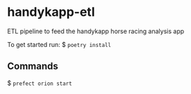 # handykapp-etl
ETL pipeline to feed the handykapp horse racing analysis app

To get started run:
$ `poetry install`

## Commands
$ `prefect orion start`